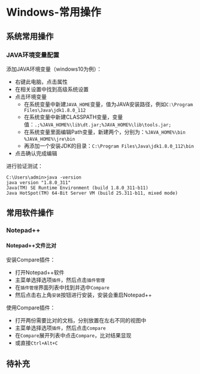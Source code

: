 # Windows-常用操作
## 系统常用操作
### JAVA环境变量配置
添加JAVA环境变量（windows10为例）：
- 右键此电脑，点击属性
- 在相关设置中找到高级系统设置
- 点击环境变量
    - 在系统变量中新建`JAVA_HOME`变量，值为JAVA安装路径，例如`C:\Program Files\Java\jdk1.8.0_112`
    - 在系统变量中新建CLASSPATH变量，变量值：`.;%JAVA_HOME%\lib\dt.jar;%JAVA_HOME%\lib\tools.jar;`
    - 在系统变量里面编辑Path变量，新建两个，分别为：`%JAVA_HOME%\bin`  `%JAVA_HOME%\jre\bin`
    - 再添加一个安装JDK的目录：`C:\Program Files\Java\jdk1.8.0_112\bin`
- 点击确认完成编辑

进行验证测试：
```
C:\Users\admin>java -version
java version "1.8.0_311"
Java(TM) SE Runtime Environment (build 1.8.0_311-b11)
Java HotSpot(TM) 64-Bit Server VM (build 25.311-b11, mixed mode)
```
## 常用软件操作
### Notepad++
#### Notepad++文件比对
安装Compare插件：
- 打开Notepad++软件
- 主菜单选择选项`插件`，然后点击`插件管理`
- 在`插件管理`界面列表中找到并选中`Compare`
- 然后点击右上角`安装`按钮进行安装，安装会重启Notepad++

使用Compare插件：
- 打开两份需要比对的文档，分别放置在左右不同的视图中
- 主菜单选择选项`插件`，然后点击`Compare`
- 在`Compare`展开列表中点击`Compare`，比对结果显现
- 或直接`Ctrl+Alt+C`

## 待补充